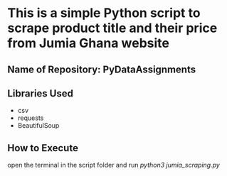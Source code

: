 # This is a simple Python script to scrape product title and their price from Jumia Ghana website

## Name of Repository: PyDataAssignments

## Libraries Used
- csv
- requests
- BeautifulSoup

## How to Execute
open the terminal in the script folder and run *python3 jumia_scraping.py*

